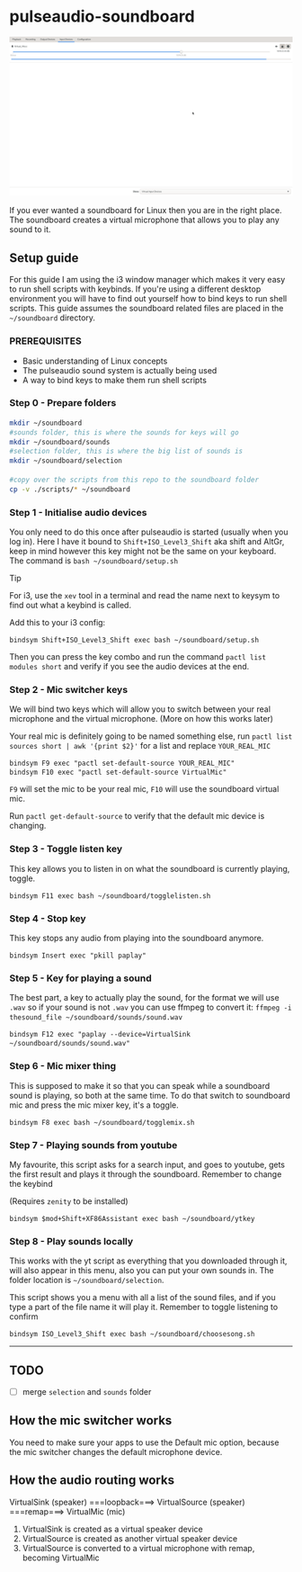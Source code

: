 # pulseaudio-soundboard

![image info](demo.gif)

If you ever wanted a soundboard for Linux then you are in the right place. The soundboard creates a virtual microphone that allows you to play any sound to it.

## Setup guide

For this guide I am using the i3 window manager which makes it very easy to run shell scripts with keybinds. If you're using a different desktop environment you will have to find out yourself how to bind keys to run shell scripts. This guide assumes the soundboard related files are placed in the `~/soundboard` directory.

### PREREQUISITES
- Basic understanding of Linux concepts
- The pulseaudio sound system is actually being used
- A way to bind keys to make them run shell scripts

### Step 0 - Prepare folders
```bash
mkdir ~/soundboard
#sounds folder, this is where the sounds for keys will go
mkdir ~/soundboard/sounds
#selection folder, this is where the big list of sounds is
mkdir ~/soundboard/selection

#copy over the scripts from this repo to the soundboard folder
cp -v ./scripts/* ~/soundboard
```

### Step 1 - Initialise audio devices

You only need to do this once after pulseaudio is started (usually when you log in). Here I have it bound to `Shift+ISO_Level3_Shift` aka shift and AltGr, keep in mind however this key might not be the same on your keyboard. The command is `bash ~/soundboard/setup.sh`
> [!TIP]
> For i3, use the `xev` tool in a terminal and read the name next to keysym to find out what a keybind is called.

Add this to your i3 config:
```
bindsym Shift+ISO_Level3_Shift exec bash ~/soundboard/setup.sh
```
Then you can press the key combo and run the command `pactl list modules short` and verify if you see the audio devices at the end.

### Step 2 - Mic switcher keys
We will bind two keys which will allow you to switch between your real microphone and the virtual microphone. (More on how this works later)

Your real mic is definitely going to be named something else, run `pactl list sources short | awk '{print $2}'` for a list and replace `YOUR_REAL_MIC`

```
bindsym F9 exec "pactl set-default-source YOUR_REAL_MIC"
bindsym F10 exec "pactl set-default-source VirtualMic"
```
`F9` will set the mic to be your real mic, `F10` will use the soundboard virtual mic.

Run `pactl get-default-source` to verify that the default mic device is changing.

### Step 3 - Toggle listen key
This key allows you to listen in on what the soundboard is currently playing, toggle.
```
bindsym F11 exec bash ~/soundboard/togglelisten.sh
```

### Step 4 - Stop key
This key stops any audio from playing into the soundboard anymore.
```
bindsym Insert exec "pkill paplay"
```

### Step 5 - Key for playing a sound
The best part, a key to actually play the sound, for the format we will use `.wav` so if your sound is not `.wav` you can use ffmpeg to convert it: `ffmpeg -i thesound_file ~/soundboard/sounds/sound.wav`

```
bindsym F12 exec "paplay --device=VirtualSink ~/soundboard/sounds/sound.wav"
```

### Step 6 - Mic mixer thing
This is supposed to make it so that you can speak while a soundboard sound is playing, so both at the same time. To do that switch to soundboard mic and press the mic mixer key, it's a toggle.

```
bindsym F8 exec bash ~/soundboard/togglemix.sh
```

### Step 7 - Playing sounds from youtube
My favourite, this script asks for a search input, and goes to youtube, gets the first result and plays it through the soundboard. Remember to change the keybind

(Requires `zenity` to be installed)

```
bindsym $mod+Shift+XF86Assistant exec bash ~/soundboard/ytkey
```

### Step 8 - Play sounds locally
This works with the yt script as everything that you downloaded through it, will also appear in this menu, also you can put your own sounds in. The folder location is `~/soundboard/selection`.

This script shows you a menu with all a list of the sound files, and if you type a part of the file name it will play it. Remember to toggle listening to confirm

```
bindsym ISO_Level3_Shift exec bash ~/soundboard/choosesong.sh
```



---
## TODO
- [ ] merge `selection` and `sounds` folder


## How the mic switcher works
You need to make sure your apps to use the Default mic option, because the mic switcher changes the default microphone device.

## How the audio routing works

VirtualSink (speaker) ===loopback===> VirtualSource (speaker) ===remap===> VirtualMic (mic)

1. VirtualSink is created as a virtual speaker device
2. VirtualSource is created as another virtual speaker device
3. VirtualSource is converted to a virtual microphone with remap, becoming VirtualMic


